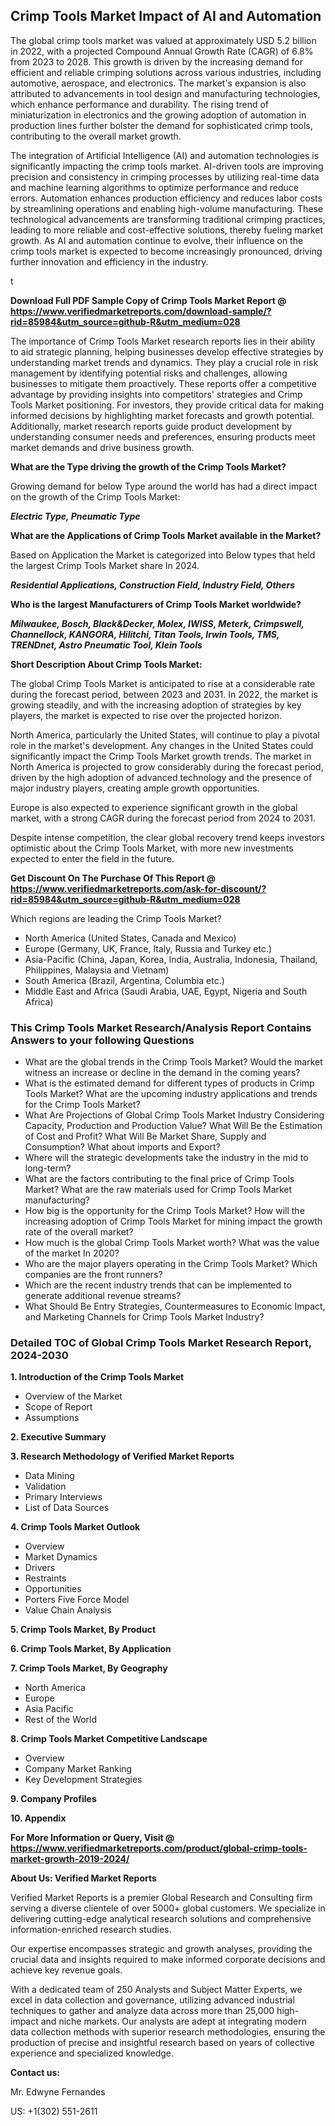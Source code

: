 <h2>Crimp Tools Market Impact of AI and Automation</h2><p>The global crimp tools market was valued at approximately USD 5.2 billion in 2022, with a projected Compound Annual Growth Rate (CAGR) of 6.8% from 2023 to 2028. This growth is driven by the increasing demand for efficient and reliable crimping solutions across various industries, including automotive, aerospace, and electronics. The market's expansion is also attributed to advancements in tool design and manufacturing technologies, which enhance performance and durability. The rising trend of miniaturization in electronics and the growing adoption of automation in production lines further bolster the demand for sophisticated crimp tools, contributing to the overall market growth.</p><p>The integration of Artificial Intelligence (AI) and automation technologies is significantly impacting the crimp tools market. AI-driven tools are improving precision and consistency in crimping processes by utilizing real-time data and machine learning algorithms to optimize performance and reduce errors. Automation enhances production efficiency and reduces labor costs by streamlining operations and enabling high-volume manufacturing. These technological advancements are transforming traditional crimping practices, leading to more reliable and cost-effective solutions, thereby fueling market growth. As AI and automation continue to evolve, their influence on the crimp tools market is expected to become increasingly pronounced, driving further innovation and efficiency in the industry.</p>t</p><p id="" class=""><strong>Download Full PDF Sample Copy of Crimp Tools Market Report @ <a href="https://www.verifiedmarketreports.com/download-sample/?rid=85984&utm_source=github-R&utm_medium=028" target="_blank">https://www.verifiedmarketreports.com/download-sample/?rid=85984&utm_source=github-R&utm_medium=028</a></strong></p><p>The importance of&nbsp;Crimp Tools Market research reports lies in their ability to aid strategic planning, helping businesses develop effective strategies by understanding market trends and dynamics. They play a crucial role in risk management by identifying potential risks and challenges, allowing businesses to mitigate them proactively. These reports offer a competitive advantage by providing insights into competitors' strategies and Crimp Tools Market positioning. For investors, they provide critical data for making informed decisions by highlighting market forecasts and growth potential. Additionally, market research reports guide product development by understanding consumer needs and preferences, ensuring products meet market demands and drive business growth.</p><p><strong>What are the&nbsp;Type driving the growth of the Crimp Tools Market?</strong></p><p id="" class="">Growing demand for below Type around the world has had a direct impact on the growth of the Crimp Tools Market:</p><em><strong>Electric Type, Pneumatic Type</strong></em></p><strong>What are the&nbsp;Applications&nbsp;of Crimp Tools Market available in the Market?</strong></p><p id="" class="">Based on Application the Market is categorized into Below types that held the largest Crimp Tools Market share In 2024.</p><em><strong>Residential Applications, Construction Field, Industry Field, Others</strong></em></p><strong>Who is the largest Manufacturers of Crimp Tools Market worldwide?</strong></p><p><em><strong>Milwaukee, Bosch, Black&Decker, Molex, IWISS, Meterk, Crimpswell, Channellock, KANGORA, Hilitchi, Titan Tools, Irwin Tools, TMS, TRENDnet, Astro Pneumatic Tool, Klein Tools</strong></em></p><p id="" class=""><strong>Short Description About Crimp Tools Market:</strong></p><p>The global Crimp Tools Market is anticipated to rise at a considerable rate during the forecast period, between 2023 and 2031. In 2022, the market is growing steadily, and with the increasing adoption of strategies by key players, the market is expected to rise over the projected horizon.</p><p>North America, particularly the United States, will continue to play a pivotal role in the market's development. Any changes in the United States could significantly impact the Crimp Tools Market growth trends. The market in North America is projected to grow considerably during the forecast period, driven by the high adoption of advanced technology and the presence of major industry players, creating ample growth opportunities.</p><p>Europe is also expected to experience significant growth in the global market, with a strong CAGR during the forecast period from 2024 to 2031.</p><p>Despite intense competition, the clear global recovery trend keeps investors optimistic about the Crimp Tools Market, with more new investments expected to enter the field in the future.</p><p id="" class=""><strong>Get Discount On The Purchase Of This Report @ <a href="https://www.verifiedmarketreports.com/ask-for-discount/?rid=85984&utm_source=github-R&utm_medium=028" target="_blank">https://www.verifiedmarketreports.com/ask-for-discount/?rid=85984&utm_source=github-R&utm_medium=028</a></strong></p>Which regions are leading the Crimp Tools Market?</p><ul><li>North America (United States, Canada and Mexico)</li><li>Europe (Germany, UK, France, Italy, Russia and Turkey etc.)</li><li>Asia-Pacific (China, Japan, Korea, India, Australia, Indonesia, Thailand, Philippines, Malaysia and Vietnam)</li><li>South America (Brazil, Argentina, Columbia etc.)</li><li>Middle East and Africa (Saudi Arabia, UAE, Egypt, Nigeria and South Africa)</li></ul><h3 id="" class="">This Crimp Tools Market Research/Analysis Report Contains Answers to your following Questions</h3><ul><li>What are the global trends in the Crimp Tools Market? Would the market witness an increase or decline in the demand in the coming years?</li><li>What is the estimated demand for different types of products in Crimp Tools Market? What are the upcoming industry applications and trends for the Crimp Tools Market?</li><li>What Are Projections of Global Crimp Tools Market Industry Considering Capacity, Production and Production Value? What Will Be the Estimation of Cost and Profit? What Will Be Market Share, Supply and Consumption? What about imports and Export?</li><li>Where will the strategic developments take the industry in the mid to long-term?</li><li>What are the factors contributing to the final price of Crimp Tools Market? What are the raw materials used for Crimp Tools Market manufacturing?</li><li>How big is the opportunity for the Crimp Tools Market? How will the increasing adoption of Crimp Tools Market for mining impact the growth rate of the overall market?</li><li>How much is the global Crimp Tools Market worth? What was the value of the market In 2020?</li><li>Who are the major players operating in the Crimp Tools Market? Which companies are the front runners?</li><li>Which are the recent industry trends that can be implemented to generate additional revenue streams?</li><li>What Should Be Entry Strategies, Countermeasures to Economic Impact, and Marketing Channels for Crimp Tools Market Industry?</li></ul><h3 id="" class="">Detailed TOC of Global Crimp Tools Market Research Report, 2024-2030</h3><p id="" class=""><strong>1. Introduction of the Crimp Tools Market</strong></p><ul><li>Overview of the Market</li><li>Scope of Report</li><li>Assumptions</li></ul><p id="" class=""><strong>2. Executive Summary</strong></p><p id="" class=""><strong>3. Research Methodology of Verified Market Reports</strong></p><ul><li>Data Mining</li><li>Validation</li><li>Primary Interviews</li><li>List of Data Sources</li></ul><p id="" class=""><strong>4. Crimp Tools Market Outlook</strong></p><ul><li>Overview</li><li>Market Dynamics</li><li>Drivers</li><li>Restraints</li><li>Opportunities</li><li>Porters Five Force Model</li><li>Value Chain Analysis</li></ul><p id="" class=""><strong>5. Crimp Tools Market, By Product</strong></p><p id="" class=""><strong>6. Crimp Tools Market, By Application</strong></p><p id="" class=""><strong>7. Crimp Tools Market, By Geography</strong></p><ul><li>North America</li><li>Europe</li><li>Asia Pacific</li><li>Rest of the World</li></ul><p id="" class=""><strong>8. Crimp Tools Market Competitive Landscape</strong></p><ul><li>Overview</li><li>Company Market Ranking</li><li>Key Development Strategies</li></ul><p id="" class=""><strong>9. Company Profiles</strong></p><p id="" class=""><strong>10. Appendix</strong></p><p id="" class=""><strong>For More Information or Query, Visit @ <a href="https://www.verifiedmarketreports.com/product/global-crimp-tools-market-growth-2019-2024/" target="_blank">https://www.verifiedmarketreports.com/product/global-crimp-tools-market-growth-2019-2024/</a></strong></p><p id="" class=""><strong>About Us: Verified Market Reports</strong></p><p id="" class="">Verified Market Reports is a premier Global Research and Consulting firm serving a diverse clientele of over 5000+ global customers. We specialize in delivering cutting-edge analytical research solutions and comprehensive information-enriched research studies.</p><p id="" class="">Our expertise encompasses strategic and growth analyses, providing the crucial data and insights required to make informed corporate decisions and achieve key revenue goals.</p><p id="" class="">With a dedicated team of 250 Analysts and Subject Matter Experts, we excel in data collection and governance, utilizing advanced industrial techniques to gather and analyze data across more than 25,000 high-impact and niche markets. Our analysts are adept at integrating modern data collection methods with superior research methodologies, ensuring the production of precise and insightful research based on years of collective experience and specialized knowledge.</p><p id="" class=""><strong>Contact us:</strong></p><p id="" class="">Mr. Edwyne Fernandes</p><p id="" class="">US: +1(302) 551-2611</p>